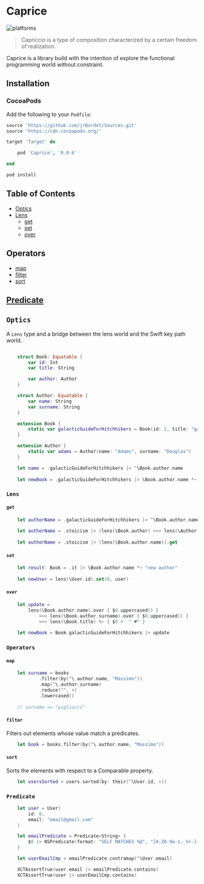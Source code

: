 # Caprice

![platforms](https://img.shields.io/badge/platforms-iOS%20%7C-333333.svg)

> Capriccio is a type of composition characterized by a certain freedom of realization. 

Caprice is a library build with the intention of explore the functional programming world without constraint.

## Installation

### CocoaPods

Add the following to your `Podfile`:

```ruby
source 'https://github.com/jrBordet/Sources.git'
source 'https://cdn.cocoapods.org/'

target 'Target' do

    pod 'Caprice', '0.0.6'

end

```

```ruby
pod install
```
## Table of Contents

* [Optics](#optics)
* [Lens](#Lens)
    * [get](#get)
    * [set](#set)
    * [over](#over)

## Operators

* [map](#map)
* [filter](#filter)
* [sort](#sort)

## [Predicate](#Predicate)

## `Optics`
A `Lens` type and a bridge between the lens world and the Swift key path world.

```swift

    struct Book: Equatable {
        var id: Int
        var title: String

        var author: Author
    }

    struct Author: Equatable {
        var name: String
        var surname: String
    }

    extension Book {
        static var galacticGuideForHitchhikers = Book(id: 2, title: "galactic guide for hitchhikers", author: .adams)
    }

    extension Author {
        static var adams = Author(name: "Adams", surname: "Douglas")
    }

    let name = .galacticGuideForHitchhikers |> ^\Book.author.name
    
    let newBook = .galacticGuideForHitchhikers |> \Book.author.name *~ "Adams Noël"
```

### `Lens`

#### `get`
```swift
    let authorName = .galacticGuideForHitchhikers |> ^\Book.author.name
    
    let authorName = .stoicism |> (lens(\Book.author) >>> lens(\Author.name)).get
    
    let authorName = .stoicism |> (lens(\Book.author.name)).get
```

#### `set`
```swift
    let result: Book = .it |> \Book.author.name *~ "new author"
    
    let newUser = lens(\User.id).set(0, user)
```

#### `over`
```swift
    let update =
        lens(\Book.author.name).over { $0.uppercased() }
            >>> lens(\Book.author.surname).over { $0.uppercased() }
            >>> lens(\Book.title) %~ { $0 +  " ♥️" }
    
    let newBook = Book.galacticGuideForHitchhikers |> update
```

### `Operators`

#### `map`


```swift
    let surname = books
            .filter(by(^\.author.name, "Massimo"))
            .map(^\.author.surname)
            .reduce("", +)
            .lowercased()
            
    // surname == "pigliucci"
```

#### `filter`

Filters out elements whose value match a predicates.

```swift
    let book = books.filter(by(^\.author.name, "Massimo"))
```

#### `sort`

Sorts the elements with respect to a Comparable property.

```swift
    let usersSorted = users.sorted(by: their(^\User.id, >))
```

### `Predicate`

```swift
    let user = User(
        id: 0,
        email: "email@gmail.com"
    )

    let emailPredicate = Predicate<String> {
        $0 |> NSPredicate(format: "SELF MATCHES %@", "[A-Z0-9a-z._%+-]+@[A-Za-z0-9.-]+\\.[A-Za-z]{2,64}").evaluate(with:)
    }

    let userEmailCmp = emailPredicate.contramap(^\User.email)

    XCTAssertTrue(user.email |> emailPredicate.contains)
    XCTAssertTrue(user |> userEmailCmp.contains)
```
